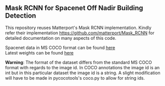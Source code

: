 ## **Mask RCNN for Spacenet Off Nadir Building Detection**

This repository reuses Matterport's Mask RCNN implementation. Kindly refer their implementation https://github.com/matterport/Mask_RCNN for detailed documentation on many aspects of this code.

Spacenet data in MS COCO format can be found [here](https://drive.google.com/open?id=1Mx_QThYvQ3t2vS71EaIAhsPGQ9YGIeqv#) <br>
Latest weights can be found [here](https://drive.google.com/open?id=1CExnB6BaZ8sjA7JIpVcuQLCgoHCjWqHd)

**Warning**: The format of the dataset differs from the standard MS COCO format with regards to the image id. In COCO annotations the image id is an int but in this particular dataset the image id is a string. A slight modification will have to be made in pycocotools's coco.py to allow for string ids.
